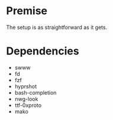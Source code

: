 # Premise
The setup is as straightforward as it gets.

# Dependencies

- swww
- fd
- fzf
- hyprshot
- bash-completion
- nwg-look
- ttf-0xproto
- mako
